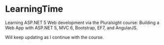 # LearningTime
Learning ASP.NET 5 Web development via the Pluralsight course: Building a Web App with ASP.NET 5, MVC 6, Bootstrap, EF7, and AngularJS.

Will keep updating as I continue with the course.
